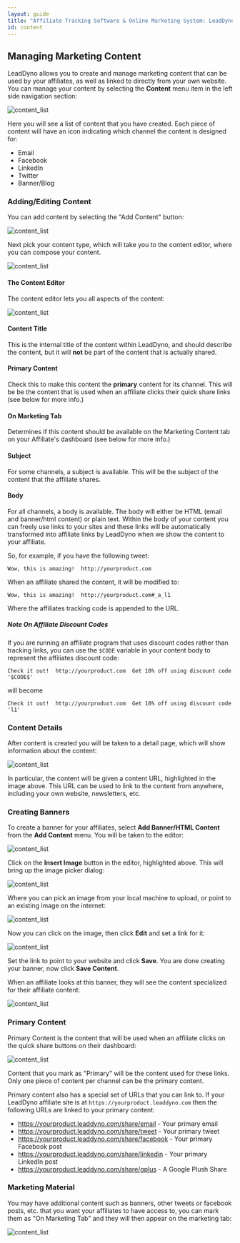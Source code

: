 ```yaml
---
layout: guide
title: "Affiliate Tracking Software & Online Marketing System: LeadDyno"
id: content
---
```


## Managing Marketing Content

LeadDyno allows you to create and manage marketing content that can be used by your affiliates, as well as linked to
directly from your own website.  You can manage your content by selecting the **Content** menu item in the left side navigation section:

![content_list](img/affiliate_content.jpg)

Here you will see a list of content that you have created.  Each piece of content will have an icon indicating which
channel the content is designed for:

* Email
* Facebook
* LinkedIn
* Twitter
* Banner/Blog

### Adding/Editing Content

You can add content by selecting the "Add Content" button:

![content_list](img/adding_content.jpg)

Next pick your content type, which will take you to the content editor, where you can compose your content.

![content_list](img/content_type_picker.jpg)

#### The Content Editor

The content editor lets you all aspects of the content:

![content_list](img/content_editor.jpg)

#### Content Title

This is the internal title of the content within LeadDyno, and should describe the content, but it will **not** be
part of the content that is actually shared.

#### Primary Content

Check this to make this content the **primary** content for its channel.  This will be be the content that is used when
an affiliate clicks their quick share links (see below for more info.)

#### On Marketing Tab

Determines if this content should be available on the Marketing Content tab on your Affiliate's dashboard (see below for
more info.)

#### Subject

For some channels, a subject is available.  This will be the subject of the content that the affiliate shares.

#### Body

For all channels, a body is available.  The body will either be HTML (email and banner/html content) or plain text.  Within
the body of your content you can freely use links to your sites and these links will be automatically transformed into
affiliate links by LeadDyno when we show the content to your affiliate.

So, for example, if you have the following tweet:

    Wow, this is amazing!  http://yourproduct.com

When an affiliate shared the content, it will be modified to:

    Wow, this is amazing!  http://yourproduct.com#_a_l1

Where the affiliates tracking code is appended to the URL.

##### Note On Affiliate Discount Codes

If you are running an affiliate program that uses discount codes rather than tracking links, you can use the `$CODE` variable
in your content body to represent the affiliates discount code:

    Check it out!  http://yourproduct.com  Get 10% off using discount code '$CODE$'

will become

    Check it out!  http://yourproduct.com  Get 10% off using discount code 'l1'

### Content Details

After content is created you will be taken to a detail page, which will show information about the content:

![content_list](img/affiliate_content_details.jpg)

In particular, the content will be given a content URL, highlighted in the image above.  This URL can be used to
link to the content from anywhere, including your own website, newsletters, etc.

### Creating Banners

To create a banner for your affiliates, select **Add Banner/HTML Content** from the **Add Content** menu.  You will
be taken to the editor:

![content_list](img/content_banner_1.png)

Click on the **Insert Image** button in the editor, highlighted above.  This will bring up the image picker dialog:

![content_list](img/content_banner_2.png)

Where you can pick an image from your local machine to upload, or point to an existing image on the internet:

![content_list](img/content_banner_3.png)

Now you can click on the image, then click **Edit** and set a link for it:

![content_list](img/content_banner_4.png)

Set the link to point to your website and click **Save**.  You are done creating your banner, now click **Save Content**.

When an affiliate looks at this banner, they will see the content specialized for their affiliate content:

![content_list](img/content_banner_5.png)

### Primary Content

Primary Content is the content that will be used when an affiliate clicks on the quick share buttons on their dashboard:

![content_list](img/primary_content.jpg)

Content that you mark as "Primary" will be the content used for these links.  Only one piece of content per channel
can be the primary content.

Primary content also has a special set of URLs that you can link to.  If your LeadDyno affiliate site is
at `https://yourproduct.leaddyno.com` then the following URLs are linked to your primary content:

* https://yourproduct.leaddyno.com/share/email - Your primary email
* https://yourproduct.leaddyno.com/share/tweet - Your primary tweet
* https://yourproduct.leaddyno.com/share/facebook - Your primary Facebook post
* https://yourproduct.leaddyno.com/share/linkedin - Your primary LinkedIn post
* https://yourproduct.leaddyno.com/share/gplus - A Google Plush Share

###  Marketing Material

You may have additional content such as banners, other tweets or facebook posts, etc. that you want your affiliates to
have access to, you can mark them as "On Marketing Tab" and they will then appear on the marketing tab:

![content_list](img/marketing_content.jpg)

